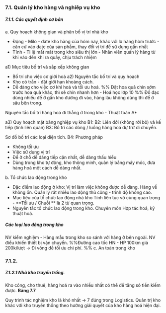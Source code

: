 ### 7.1. Quản lý kho hàng và nghiêp vụ kho
##### 7.1.1. Các quyết định cơ bản
a. Quy hoạch không gian và phân bố vị trí nhà kho
- Động - Milo - date kho hàng của hôm nay, khác với lô hàng hôm trước - căn cứ vào date của sản phẩm, thay đổi vị trí để sử dụng gần nhất
- Tĩnh - Tỉ lệ mất mát trong kho siêu thị lớn - Nhân viên quản lý hàng từ khi vào đến khi ra quầy, chịu trách nhiệm 
  
a1) Mục tiêu bố trí và sắp xếp không gian
- Bố trí cho việc cơ giới hoá
a2) Nguyên tắc bố trí và quy hoạch
- Kho có trần - đặt giới hạn khoảng cách.
- Dễ dàng cho việc cơ khí hoá và tối ưu hoá.
%% Đặt hoa quả chín sớm trước hoa quả khác, thì sẽ chín nhanh hơn - Hoá học lớp 10 %% 
Đồ đạc dùng nhiều để ở gần kho đường đi vào, hàng lâu không dùng thì để ở sâu bên trong.

Nguyên tắc bố trí hàng hoá đi thẳng ở trong kho - Thuật toán A* 

a3) Quy hoạch mặt bằng nghiệp vụ kho
B1:
B2: Liên đới (không rời bỏ) và kế tiếp (tính liên quan)
B3: Bố trí các dòng / luồng hàng hoá dự trữ di chuyển.

Sơ đồ bố trí các loại diện tích.
B4: Phương pháp 
- Không tối ưu
- Việc sử dụng vị trí 
- Để ở chỗ dễ dàng tiếp cận nhất, dễ dàng thấu hiểu
- Dùng trong kho tự động, kho thông minh,  quản lý bằng máy móc, đưa hàng hoá một cách dễ dàng nhất.

b. Tổ chức lao động trong kho
- Đặc điểm lao động ở kho:
Vị trí làm việc không được dễ dàng. 
Hàng về không ổn.
Quản lý rất nhiều lao động thủ công - trình độ không cao.
- Mục tiêu của tổ chức lao động nhà kho
Tính liên tục vô cùng quan trọng - **Tối ưu / Chuỗi ** là 2 từ quan trọng.
- Nguyên tắc tổ chức lao động trong kho.
Chuyên môn
Hợp tác hoá, kỹ thuật hoá.
##### Các loại lao động trong kho
NV kiểm nghiệm - Hàng mẫu trong kho so sánh với hàng ở bên ngoài.
NV điều khiển thiết bị vận chuyển.
%%Đường cao tốc HN - HP 100km giá 200k/lượt -> Đi vòng để tối ưu chi phí.
%%
c. An toàn trong kho
### 7.1.2. 
##### 7.1.2.1 Nhà kho truyền trống.
Kho công, cho thuê, hàng hoá ra vào nhiều nhất có thể để tăng só tiền kiếm được.
**Bảng 7.7**

Quy trình tác nghiệm kho là khó nhất -> 7 đúng trong Logistics.
Quản trị kho khác với kho truyền thống theo hướng giải quyết của kho hàng hoá hiện đại. 